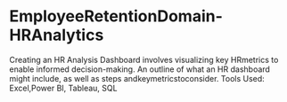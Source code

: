 # EmployeeRetentionDomain-HRAnalytics
Creating an HR Analysis Dashboard involves visualizing  key HRmetrics to enable informed decision-making. An  outline of what an HR dashboard might include, as well  as steps andkeymetricstoconsider. Tools Used: Excel,Power BI, Tableau, SQL
